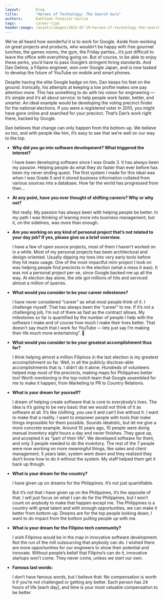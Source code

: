 ```yaml
---
layout:       blog
title:        "Heroes of Technology: The Search Guru"
authors:      Kathleen Fonacier-Garcia
tags:         career-tips
header-image: /assets/images/2012-07-19-heroes-of-technology-the-search-guru/dan-delima.jpg
---
```


We’ve all heard how wonderful it is to work for Google. Aside from working on great  projects and products, who wouldn’t be happy with free gourmet lunches, the games rooms, the gym, the Friday parties…it’s just difficult to leave the office with everything going on. But of course, to be able to enjoy these perks, you’d have to pass Google’s stringent hiring standards. And Dan Delima, a Filipino engineer, won over Google Japan, and is now tasked to develop the future of YouTube on mobile and smart phones.

Despite having the elite Google badge on him, Dan keeps his feet on the ground. Ironically, his attempts at keeping a low profile makes one pay attention more. This has something to do with his vision for engineering — it’s simple and it’s all about service: to help people work faster, better, and smarter. An ideal example would be developing the voting precinct finder for the national elections. If you were a registered voter in 2010, you might have gone online and searched for your precinct. That’s Dan’s work right there, backed by Google.

Dan believes that change can only happen from the bottom-up. We believe so too, and with people like him, it’s easy to see that we’re well on our way to the top.

- **Why did you go into software development? What triggered the interest?**
    
    I have been developing software since I was Grade 3. It has always been my passion.  Helping people do what they do faster than ever before has been my never ending quest.  The first system I made for this ideal was when I was Grade 5 and it stored business information collated from various sources into a database. How far the world has progressed from then…

- **At any point, have you ever thought of shifting careers? Why or why not?**
    
    Not really. My passion has always been with helping people be better. In my path I was thinking of leaning more into business management, but it, on the sidelines, was more than enough.

- **Are you working on any kind of personal project that’s not related to your day job? If yes, please give us a brief overview.**
    
    I have a few of open source projects, most of them I haven’t worked on in a while. Most of my personal projects has been architectural and design-oriented. Usually dipping my toes into very early tools before they hit mass usage. One of the most impactful mini-project I took on was helping people find precincts in the election (what a mess it was). It was not a personal project per-se, since Google backed me up all the way. At election day alone, the site got millions of hits and serviced almost a million of queries.

- **What would you consider to be your career milestones?**
    
    I have never considered “career” as what most people think of it. I challenge myself. That has always been the “career” to me. If it’s not a challenging job, I’m out of there as fast as the contract allows. My milestones so far is quantified by the number of people I help with the software I make and of course how much I make their lives better. That doesn’t say much that I work for YouTube — lets just say I’m making their life much more entertaining”. 🙂

- **What would you consider to be your greatest accomplishment thus far?**
    
    I think helping almost a million Filipinos in the last election is my greatest accomplishment so far. Well, in all the publicly disclose-able accomplishments that is. I didn’t do it alone. Hundreds of volunteers helped map most of the precincts, making maps for Philippines better too! Worth mentioning is the top-notch team that Google assembled for me to make it happen, from Marketing to PR to Country Relations.

- **What is your dream for yourself?**

    I dream of helping create software that is core to everybody’s lives. The idea is it’s going to be very basic that we would not think of it as software at all. It’s like clothing, you use it and can’t live without it. I want to make that a reality. I want to empower people with tools that make things impossible for them possible. Sounds idealistic, but let me give a more concrete example. Around 10 years ago, 10 people were doing manual inventory eight hours a day and never finishes. They gave up, and accepted it as “part of their life”. We developed software for them, and only 3 people needed to do the inventory. The rest of the 7 people were now working on more meaningful things, like sales and client management. 5 years later, system went down and they realized they don’t know how to do it without the system. My staff helped them get it back up though.

- **What is your dream for the country?**

    I have given up on dreams for the Philippines. It’s not just quantifiable.

    But it’s not that I have given up on the Philippines, it’s the opposite of that. I will just focus on what I can do for the Philippines, but I won’t count on anybody to make that happen except me. The Philippines is a country with great talent and with enough opportunities, we can make it better from bottom-up. Dreams are for the top people looking down, I want to do impact from the bottom pulling people up with me.

- **What is your dream for the Filipino tech community?**

    I wish Filipinos would be in the map in innovative software development. Not the run of the mill outsourcing that anybody can do. I wished there are more opportunities for our engineers to show their potential and innovate. Without people’s belief that Filipino’s can do it, innovative startups won’t come. They never come, unless we start our own.

- **Famous last words:**

    I don’t have famous words, but I believe that:
    No compensation is worth it if you’re not challenged or getting any better.
    Each person has 24 hours of life [each day], and time is your most valuable compensation to be better.
